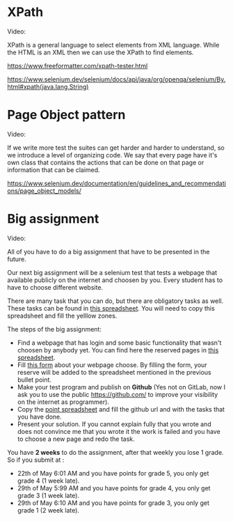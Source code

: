 # XPath

Video: 

XPath is a general language to select elements from XML language.
While the HTML is an XML then we can use the XPath to find elements.

https://www.freeformatter.com/xpath-tester.html

https://www.selenium.dev/selenium/docs/api/java/org/openqa/selenium/By.html#xpath(java.lang.String)


# Page Object pattern

Video: 

If we write more test the suites can get harder and harder to understand, so we introduce a level of organizing code.
We say that every page have it's own class that contains the actions that can be done on that page or information that can be claimed.

https://www.selenium.dev/documentation/en/guidelines_and_recommendations/page_object_models/


# Big assignment

Video: 

All of you have to do a big assignment that have to be presented in the future.

Our next big assignment will be a selenium test that tests a webpage that available publicly on the internet and choosen by you.
Every student has to have to choose different website.


There are many task that you can do, but there are obligatory tasks as well.
These tasks can be found in [this spreadsheet](https://docs.google.com/spreadsheets/d/1lwZlTShULZVSCxM-ew880VkdSffrruTUF229c-FsC5k/edit?usp=sharing).
You will need to copy this spreadsheet and fill the yelllow zones.


The steps of the big assignment:

- Find a webpage that has login and some basic functionality that wasn't choosen by anybody yet. You can find here the reserved pages in [this spreadsheet](https://docs.google.com/spreadsheets/d/1pVWcnxBJkw6f9679S2l4ZuaLa-QWQEEYAoFtjM3Bbw4/edit?usp=sharing).
- Fill [this form](https://docs.google.com/forms/d/e/1FAIpQLSeDvCWjhM4KrUV_1eQc45taf--5Uz798jruwcFd8vjvXVAyHg/viewform?usp=sf_link) about your webpage choose. By filling the form, your reserve will be added to the spreadsheet mentioned in the previous bullet point.
- Make your test program and publish on **Github** (Yes not on GitLab, now I ask you to use the public https://github.com/ to improve your visibility on the internet as programmer).
- Copy the [point spreadsheet](https://docs.google.com/spreadsheets/d/1lwZlTShULZVSCxM-ew880VkdSffrruTUF229c-FsC5k/edit?usp=sharing) and fill the github url and with the tasks that you have done.
- Present your solution.
If you cannot explain fully that you wrote and does not convince me that you wrote it the work is failed and you have to choose a new page and redo the task.

You have **2 weeks** to do the assignment, after that weekly you lose 1 grade. 
So if you submit at :
- 22th of May 6:01 AM and you have points for grade 5, you only get grade 4 (1 week late). 
- 29th of May 5:99 AM and you have points for grade 4, you only get grade 3 (1 week late).
- 29th of May 6:10 AM and you have points for grade 3, you only get grade 1 (2 week late). 